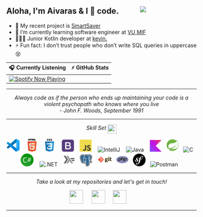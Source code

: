 ## Aloha, I'm Aivaras & I 💛 code. <img align='right' src='https://media.giphy.com/media/bcKmIWkUMCjVm/giphy.gif' width='150"'>
- 🔭 My recent project is <a href="https://github.com/PSISmartSaver/SmartSaver">SmartSaver</a>
- 🌱 I’m currently learning software engineer at <a href="https://mif.vu.lt/lt3/en/">VU MIF</a>
- 👨🏻‍💻 Junior Kotlin developer at <a href="https://kevin.eu">kevin.</a>
- ⚡ Fun fact: I don’t trust people who don’t write SQL queries in uppercase 😵


| 🎧 Currently Listening                                                                                                                                               | :zap: GitHub Stats															    |
| -------------------------------------------------------------------------------------------------------------------------------------------------------------------- |--------------------------------------------------------------------------------------------------------------------------------------------|
| [<img src="https://spotify-now-playing-fawn-ten.vercel.app//api/spotify-playing" alt="Spotify Now Playing" width="350" />](https://open.spotify.com/user/1176596437) |<img align="right" alt="" src="https://github-readme-stats-kow05wghb-saltanovas.vercel.app/api?username=saltanovas&show_icons=true&hide_border=true&title_color=5551FF&icon_color=5551FF" /> |

<hr>

<p align="center">
  <i>Always code as if the person who ends up maintaining your code is a violent psychopath who knows where you live <br> - John F. Woods, September 1991</i>
</p>

<hr>

<p align="center">
  <i>
    Skill Set 
    <img align='top' height="24" width="24" src="https://user-images.githubusercontent.com/65735690/110167860-06413000-7dff-11eb-80e3-6c0789a7e1e3.gif" >
  </i>
<p align="center">
<img alt="Visual Studio Code" height="34" width="34" src="https://raw.githubusercontent.com/github/explore/80688e429a7d4ef2fca1e82350fe8e3517d3494d/topics/visual-studio-code/visual-studio-code.png" />&nbsp;&nbsp;&nbsp;
<img alt="HTML5" height="34" width="34" src="https://raw.githubusercontent.com/github/explore/80688e429a7d4ef2fca1e82350fe8e3517d3494d/topics/html/html.png" />&nbsp;&nbsp;
<img alt="CSS3" height="34" width="34" src="https://raw.githubusercontent.com/github/explore/80688e429a7d4ef2fca1e82350fe8e3517d3494d/topics/css/css.png" />&nbsp;&nbsp;&nbsp;
<img alt="Bootstrap" height="32" width="32" src="https://raw.githubusercontent.com/github/explore/80688e429a7d4ef2fca1e82350fe8e3517d3494d/topics/bootstrap/bootstrap.png" />&nbsp;&nbsp;&nbsp;
<img alt="JavaScript" height="32" width="32" src="https://raw.githubusercontent.com/github/explore/80688e429a7d4ef2fca1e82350fe8e3517d3494d/topics/javascript/javascript.png" />&nbsp;&nbsp;&nbsp;
<img alt="IntelliJ" height="32" width="32" src="https://upload.wikimedia.org/wikipedia/commons/thumb/9/9c/IntelliJ_IDEA_Icon.svg/512px-IntelliJ_IDEA_Icon.svg.png" />&nbsp;&nbsp;&nbsp;
<img alt="Java" height="34" width="20" src="https://upload.wikimedia.org/wikipedia/en/thumb/3/30/Java_programming_language_logo.svg/800px-Java_programming_language_logo.svg.png" />&nbsp;&nbsp;&nbsp;
<img alt="Kotlin" height="31" width="31" src="https://raw.githubusercontent.com/github/explore/80688e429a7d4ef2fca1e82350fe8e3517d3494d/topics/kotlin/kotlin.png" />&nbsp;&nbsp;
<img alt="SpringBoot" height="34" width="34" src="https://raw.githubusercontent.com/github/explore/80688e429a7d4ef2fca1e82350fe8e3517d3494d/topics/spring-boot/spring-boot.png" />&nbsp;&nbsp;
<img alt="C" height="36" width="36" src="https://github.com/RaghavK16/RaghavK16/raw/master/images/c-original.svg" />&nbsp;&nbsp;
<img alt="C#" height="34" width="34" src="https://raw.githubusercontent.com/github/explore/80688e429a7d4ef2fca1e82350fe8e3517d3494d/topics/csharp/csharp.png" />&nbsp;&nbsp;&nbsp;
<img alt=".NET" height="32" width="32" src="https://upload.wikimedia.org/wikipedia/commons/0/0e/Microsoft_.NET_logo.png" />&nbsp;&nbsp;
<img alt="Haskell" height="36" width="36" src="https://raw.githubusercontent.com/github/explore/80688e429a7d4ef2fca1e82350fe8e3517d3494d/topics/haskell/haskell.png" />&nbsp;&nbsp;
<img alt="PostgreSQL" height="32" width="32" src="https://raw.githubusercontent.com/github/explore/80688e429a7d4ef2fca1e82350fe8e3517d3494d/topics/postgresql/postgresql.png" />&nbsp;&nbsp;&nbsp;
<img alt="Git" height="36" width="36" src="https://raw.githubusercontent.com/github/explore/80688e429a7d4ef2fca1e82350fe8e3517d3494d/topics/git/git.png" />&nbsp;&nbsp;
<img alt="PHP", height="36" width="32" src="https://raw.githubusercontent.com/github/explore/ccc16358ac4530c6a69b1b80c7223cd2744dea83/topics/php/php.png" />&nbsp;&nbsp;
<img alt="Symfony", height="34" width="34" src="https://raw.githubusercontent.com/github/explore/d0c5a5e31e1776ad62379ef5f6b703bcf107d3a3/topics/symfony/symfony.png" />&nbsp;&nbsp;
<img alt="Postman", height="34" width="34" src="https://user-images.githubusercontent.com/65735690/133661697-6b2e64f0-27e7-4a65-8e73-4730cc24c2ad.png" />&nbsp;&nbsp;&nbsp;
</p>
</p>

<hr>

<p align="center">
  <i>Take a look at my repositories and let's get in touch!</i>
<p align="center">
  <a href="https://www.linkedin.com/in/aivaras-%C5%A1altanovas-b813371a3/"><img height="36" width="36" src="https://user-images.githubusercontent.com/65735690/104140654-2a623100-53bb-11eb-81b6-eafe97a165d6.png" /></a> &nbsp;&nbsp;&nbsp;&nbsp;
  <a href="mailto:zumbass@gmail.com"><img height="36" width="36" src="https://user-images.githubusercontent.com/65735690/104140653-29c99a80-53bb-11eb-8fe8-3ad2a0d4fe14.png" /></a>&nbsp;&nbsp;&nbsp;&nbsp;
  <a href="mailto:aivaras.saltanovas@mif.stud.vu.lt"><img height="36" width="36" src="https://user-images.githubusercontent.com/65735690/104140671-3bab3d80-53bb-11eb-97a2-fc1a0f5f3f39.png" /></a> &nbsp;&nbsp;&nbsp;&nbsp;
</p>
</p>

<hr>
